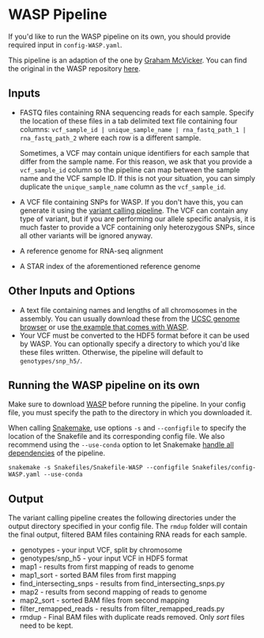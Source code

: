 # WASP Pipeline

If you'd like to run the WASP pipeline on its own, you should provide required input in `config-WASP.yaml`.

This pipeline is an adaption of the one by [Graham McVicker](https://github.com/gmcvicker). You can find the original in the WASP repository [here](https://github.com/bmvdgeijn/WASP/blob/master/mapping/Snakefile).

## Inputs
 - FASTQ files containing RNA sequencing reads for each sample. Specify the location of these files in a tab delimited text file containing four columns: `vcf_sample_id | unique_sample_name | rna_fastq_path_1 | rna_fastq_path_2` where each row is a different sample.
 
     Sometimes, a VCF may contain unique identifiers for each sample that differ from the sample name. For this reason, we ask that you provide a `vcf_sample_id` column so the pipeline can map between the sample name and the VCF sample ID. If this is not your situation, you can simply duplicate the `unique_sample_name` column as the `vcf_sample_id`.
 - A VCF file containing SNPs for WASP. If you don't have this, you can generate it using the [variant calling pipeline](https://github.com/aryam7/as_analysis/blob/master/Snakefiles/README.variant_calling.md). The VCF can contain any type of variant, but if you are performing our allele specific analysis, it is much faster to provide a VCF containing only heterozygous SNPs, since all other variants will be ignored anyway.
 - A reference genome for RNA-seq alignment
 - A STAR index of the aforementioned reference genome

## Other Inputs and Options
 - A text file containing names and lengths of all chromosomes in the assembly. You can usually download these from the [UCSC genome browser](http://hgdownload.soe.ucsc.edu/goldenPath/hg19/database/) or use [the example that comes with WASP](https://github.com/bmvdgeijn/WASP/blob/master/examples/example_data/chromInfo.hg19.txt).
 - Your VCF must be converted to the HDF5 format before it can be used by WASP. You can optionally specify a directory to which you'd like these files written. Otherwise, the pipeline will default to `genotypes/snp_h5/`.

## Running the WASP pipeline on its own
Make sure to download [WASP](https://github.com/bmvdgeijn/WASP) before running the pipeline. In your config file, you must specify the path to the directory in which you downloaded it.

When calling [Snakemake](http://snakemake.readthedocs.io/en/stable/getting_started/installation.html), use options `-s` and `--configfile` to specify the location of the Snakefile and its corresponding config file. We also recommend using the `--use-conda` option to let Snakemake [handle all dependencies](http://snakemake.readthedocs.io/en/latest/snakefiles/deployment.html#integrated-package-management) of the pipeline.

    snakemake -s Snakefiles/Snakefile-WASP --configfile Snakefiles/config-WASP.yaml --use-conda

## Output
The variant calling pipeline creates the following directories under the output directory specified in your config file. The `rmdup` folder will contain the final output, filtered BAM files containing RNA reads for each sample.
 - genotypes - your input VCF, split by chromosome
 - genotypes/snp_h5 - your input VCF in HDF5 format
 - map1 - results from first mapping of reads to genome
 - map1_sort - sorted BAM files from first mapping
 - find_intersecting_snps - results from find_intersecting_snps.py
 - map2 - results from second mapping of reads to genome
 - map2_sort - sorted BAM files from second mapping
 - filter_remapped_reads - results from filter_remapped_reads.py
 - rmdup - Final BAM files with duplicate reads removed. Only *sort* files need to be kept.
